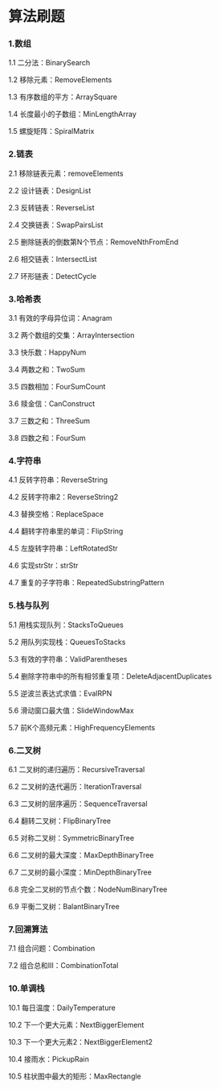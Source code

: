 # 算法刷题

### 1.数组

1.1 二分法：BinarySearch

1.2 移除元素：RemoveElements

1.3 有序数组的平方：ArraySquare

1.4 长度最小的子数组：MinLengthArray

1.5 螺旋矩阵：SpiralMatrix

### 2.链表

2.1 移除链表元素：removeElements

2.2 设计链表：DesignList

2.3 反转链表：ReverseList

2.4 交换链表：SwapPairsList

2.5 删除链表的倒数第N个节点：RemoveNthFromEnd

2.6 相交链表：IntersectList

2.7 环形链表：DetectCycle

### 3.哈希表

3.1 有效的字母异位词：Anagram

3.2 两个数组的交集：ArrayIntersection

3.3 快乐数：HappyNum

3.4 两数之和：TwoSum

3.5 四数相加：FourSumCount

3.6 赎金信：CanConstruct

3.7 三数之和：ThreeSum

3.8 四数之和：FourSum

### 4.字符串

4.1 反转字符串：ReverseString

4.2 反转字符串2：ReverseString2

4.3 替换空格：ReplaceSpace

4.4 翻转字符串里的单词：FlipString

4.5 左旋转字符串：LeftRotatedStr

4.6 实现strStr：strStr

4.7 重复的子字符串：RepeatedSubstringPattern

### 5.栈与队列

5.1 用栈实现队列：StacksToQueues

5.2 用队列实现栈：QueuesToStacks

5.3 有效的字符串：ValidParentheses

5.4 删除字符串中的所有相邻重复项：DeleteAdjacentDuplicates

5.5 逆波兰表达式求值：EvalRPN

5.6 滑动窗口最大值：SlideWindowMax

5.7 前K个高频元素：HighFrequencyElements

### 6.二叉树

6.1 二叉树的递归遍历：RecursiveTraversal

6.2 二叉树的迭代遍历：IterationTraversal

6.3 二叉树的层序遍历：SequenceTraversal

6.4 翻转二叉树：FlipBinaryTree

6.5 对称二叉树：SymmetricBinaryTree

6.6 二叉树的最大深度：MaxDepthBinaryTree

6.7 二叉树的最小深度：MinDepthBinaryTree

6.8 完全二叉树的节点个数：NodeNumBinaryTree

6.9 平衡二叉树：BalantBinaryTree

### 7.回溯算法

7.1 组合问题：Combination

7.2 组合总和III：CombinationTotal

### 10.单调栈

10.1 每日温度：DailyTemperature

10.2 下一个更大元素：NextBiggerElement

10.3 下一个更大元素2：NextBiggerElement2

10.4 接雨水：PickupRain

10.5 柱状图中最大的矩形：MaxRectangle

